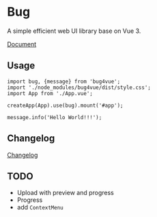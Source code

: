 # Bug

A simple efficient web UI library base on Vue 3.

[Document](https://youginil.github.io/bug4vue)

## Usage
```
import bug, {message} from 'bug4vue';
import './node_modules/bug4vue/dist/style.css';
import App from './App.vue';

createApp(App).use(bug).mount('#app');

message.info('Hello World!!!');
```

## Changelog
[Changelog](https://youginil.github.io/bug4vue/#Changelog)

## TODO
- Upload with preview and progress
- Progress
- add `ContextMenu`
